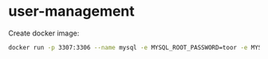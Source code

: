 # user-management

Create docker image:

```bash
docker run -p 3307:3306 --name mysql -e MYSQL_ROOT_PASSWORD=toor -e MYSQL_DATABASE=user-management --rm -d mysql
```